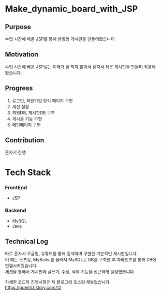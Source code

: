 # Make_dynamic_board_with_JSP


## Purpose
수업 시간에 배운 JSP를 통해 반응형 게시판을 만들어봤습니다 </br>

## Motivation
수업 시간에 배운 JSP로는 이해가 잘 되지 않아서 혼자서 작은 게시판을 만들며 적용해봤습니다.

## Progress
1. 로그인, 회원가입 양식 페이지 구현
2. 세션 설정
3. 회원DB, 게시판DB 구축
5. 게시글 기능 구현
6. 메인페이지 구현

## Contribution
혼자서 진행

# Tech Stack
### FrontEnd
* JSP

### Backend
* MySQL
* Java

## Technical Log
따로 혼자서 구글링, 유튜브를 통해 검색하며 구현한 기본적인 게시판입니다. </br>
이 때는 스프링, MyBatis 를 몰라서 MySQL로 DB를 구축한 후 자바빈즈를 통해 DB에 연결시켜줬습니다.</br>
세션을 통해서 게시판에 글쓰기, 수정, 삭제 기능을 접근하게 설정했습니다.


자세한 코드와 진행사항은 제 블로그에 포스팅 해놓았습니다.</br>
https://puenti.tistory.com/12</br>
